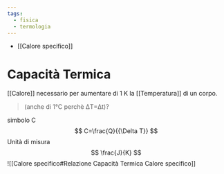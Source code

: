 ```yaml
---
tags:
  - fisica
  - termologia
---
```

- [[Calore specifico]]


# Capacità Termica
[[Calore]]  necessario per aumentare di 1 K la [[Temperatura]] di un corpo.
>(anche di 1°C perchè ΔT=Δt)?

simbolo C
$$
C=\frac{Q}{{\Delta T}}
$$
Unità di misura
$$
\frac{J}{K}
$$
![[Calore specifico#Relazione Capacità Termica Calore specifico]]
